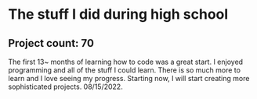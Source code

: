 # The stuff I did during high school

## Project count: 70

The first 13~ months of learning how to code was a great start. I enjoyed programming and all of the stuff I could learn. There is so much more to learn and I love seeing my progress. Starting now, I will start creating more sophisticated projects. 08/15/2022.